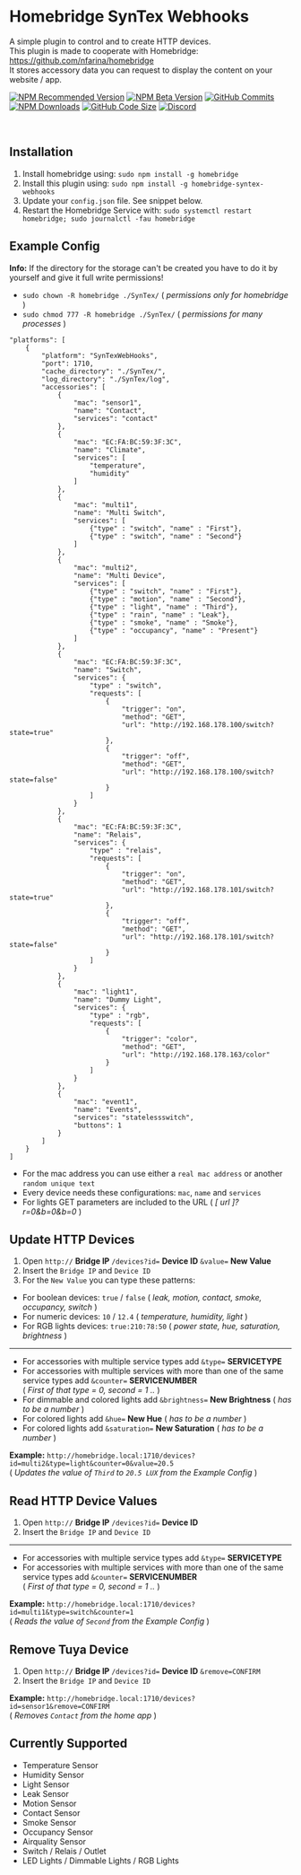 # Homebridge SynTex Webhooks
A simple plugin to control and to create HTTP devices.<br>
This plugin is made to cooperate with Homebridge: https://github.com/nfarina/homebridge<br>
It stores accessory data you can request to display the content on your website / app.

[![NPM Recommended Version](https://img.shields.io/npm/v/homebridge-syntex-webhooks?label=release&color=brightgreen)](https://www.npmjs.com/package/homebridge-syntex-webhooks)
[![NPM Beta Version](https://img.shields.io/npm/v/homebridge-syntex-webhooks/beta?color=orange&label=beta)](https://www.npmjs.com/package/homebridge-syntex-webhooks)
[![GitHub Commits](https://badgen.net/github/commits/SynTexDZN/homebridge-syntex-webhooks?color=yellow)](https://github.com/SynTexDZN/homebridge-syntex-webhooks/commits)
[![NPM Downloads](https://badgen.net/npm/dt/homebridge-syntex-webhooks?color=purple)](https://www.npmjs.com/package/homebridge-syntex-webhooks)
[![GitHub Code Size](https://img.shields.io/github/languages/code-size/SynTexDZN/homebridge-syntex-webhooks?color=0af)](https://github.com/SynTexDZN/homebridge-syntex-webhooks)
[![Discord](https://img.shields.io/discord/442095224953634828?color=728ED5&label=discord)](https://discord.gg/Yh8aZAZq)

<br>

## Installation
1. Install homebridge using: `sudo npm install -g homebridge`
2. Install this plugin using: `sudo npm install -g homebridge-syntex-webhooks`
3. Update your `config.json` file. See snippet below.
4. Restart the Homebridge Service with: `sudo systemctl restart homebridge; sudo journalctl -fau homebridge`


## Example Config
**Info:** If the directory for the storage can't be created you have to do it by yourself and give it full write permissions!
- `sudo chown -R homebridge ./SynTex/` ( *permissions only for homebridge* )
- `sudo chmod 777 -R homebridge ./SynTex/` ( *permissions for many processes* )

```
"platforms": [
	{
		"platform": "SynTexWebHooks",
		"port": 1710,
		"cache_directory": "./SynTex/",
		"log_directory": "./SynTex/log",
		"accessories": [
			{
				"mac": "sensor1",
				"name": "Contact",
				"services": "contact"
			},
			{
				"mac": "EC:FA:BC:59:3F:3C",
				"name": "Climate",
				"services": [
					"temperature",
					"humidity"
				]
			},
			{
				"mac": "multi1",
				"name": "Multi Switch",
				"services": [
					{"type" : "switch", "name" : "First"},
					{"type" : "switch", "name" : "Second"}
				]
			},
			{
				"mac": "multi2",
				"name": "Multi Device",
				"services": [
					{"type" : "switch", "name" : "First"},
					{"type" : "motion", "name" : "Second"},
					{"type" : "light", "name" : "Third"},
					{"type" : "rain", "name" : "Leak"},
					{"type" : "smoke", "name" : "Smoke"},
					{"type" : "occupancy", "name" : "Present"}
				]
			},
			{
				"mac": "EC:FA:BC:59:3F:3C",
				"name": "Switch",
				"services": {
					"type" : "switch",
					"requests": [
						{
							"trigger": "on",
							"method": "GET",
							"url": "http://192.168.178.100/switch?state=true"
						},
						{
							"trigger": "off",
							"method": "GET",
							"url": "http://192.168.178.100/switch?state=false"
						}
					]
				}
			},
			{
				"mac": "EC:FA:BC:59:3F:3C",
				"name": "Relais",
				"services": {
					"type" : "relais",
					"requests": [
						{
							"trigger": "on",
							"method": "GET",
							"url": "http://192.168.178.101/switch?state=true"
						},
						{
							"trigger": "off",
							"method": "GET",
							"url": "http://192.168.178.101/switch?state=false"
						}
					]
				}
			},
			{
				"mac": "light1",
				"name": "Dummy Light",
				"services": {
					"type" : "rgb",
					"requests": [
						{
							"trigger": "color",
							"method": "GET",
							"url": "http://192.168.178.163/color"
						}
					]
				}
			},
			{
				"mac": "event1",
				"name": "Events",
				"services": "statelessswitch",
				"buttons": 1
			}
		]
	}
]
```

- For the mac address you can use either a `real mac address` or another `random unique text`
- Every device needs these configurations: `mac`, `name` and `services`
- For lights GET parameters are included to the URL ( *[ url ]?r=0&b=0&b=0* )


## Update HTTP Devices
1. Open `http://`  **Bridge IP**  `/devices?id=`  **Device ID**  `&value=`  **New Value**
2. Insert the `Bridge IP` and `Device ID`
3. For the `New Value` you can type these patterns:
- For boolean devices: `true` / `false` ( *leak, motion, contact, smoke, occupancy, switch* )
- For numeric devices: `10` / `12.4` ( *temperature, humidity, light* )
- For RGB lights devices: `true:210:78:50` ( *power state, hue, saturation, brightness* )
---
- For accessories with multiple service types add `&type=`  **SERVICETYPE**
- For accessories with multiple services with more than one of the same service types add `&counter=`  **SERVICENUMBER**\
( *First of that type = 0, second = 1 ..* )
- For dimmable and colored lights add `&brightness=`  **New Brightness** ( *has to be a number* )
- For colored lights add `&hue=`  **New Hue** ( *has to be a number* )
- For colored lights add `&saturation=`  **New Saturation** ( *has to be a number* )

**Example:**  `http://homebridge.local:1710/devices?id=multi2&type=light&counter=0&value=20.5`\
( *Updates the value of `Third` to `20.5 LUX` from the Example Config* )


## Read HTTP Device Values
1. Open `http://`  **Bridge IP**  `/devices?id=`  **Device ID**
2. Insert the `Bridge IP` and `Device ID`
---
- For accessories with multiple service types add `&type=`  **SERVICETYPE**
- For accessories with multiple services with more than one of the same service types add `&counter=`  **SERVICENUMBER**\
( *First of that type = 0, second = 1 ..* )

**Example:**  `http://homebridge.local:1710/devices?id=multi1&type=switch&counter=1`\
( *Reads the value of `Second` from the Example Config* )


## Remove Tuya Device
1. Open `http://`  **Bridge IP**  `/devices?id=`  **Device ID**  `&remove=CONFIRM`
2. Insert the `Bridge IP` and `Device ID`

**Example:**  `http://homebridge.local:1710/devices?id=sensor1&remove=CONFIRM`\
( *Removes `Contact` from the home app* )


## Currently Supported
- Temperature Sensor
- Humidity Sensor
- Light Sensor
- Leak Sensor
- Motion Sensor
- Contact Sensor
- Smoke Sensor
- Occupancy Sensor
- Airquality Sensor
- Switch / Relais / Outlet
- LED Lights / Dimmable Lights / RGB Lights
